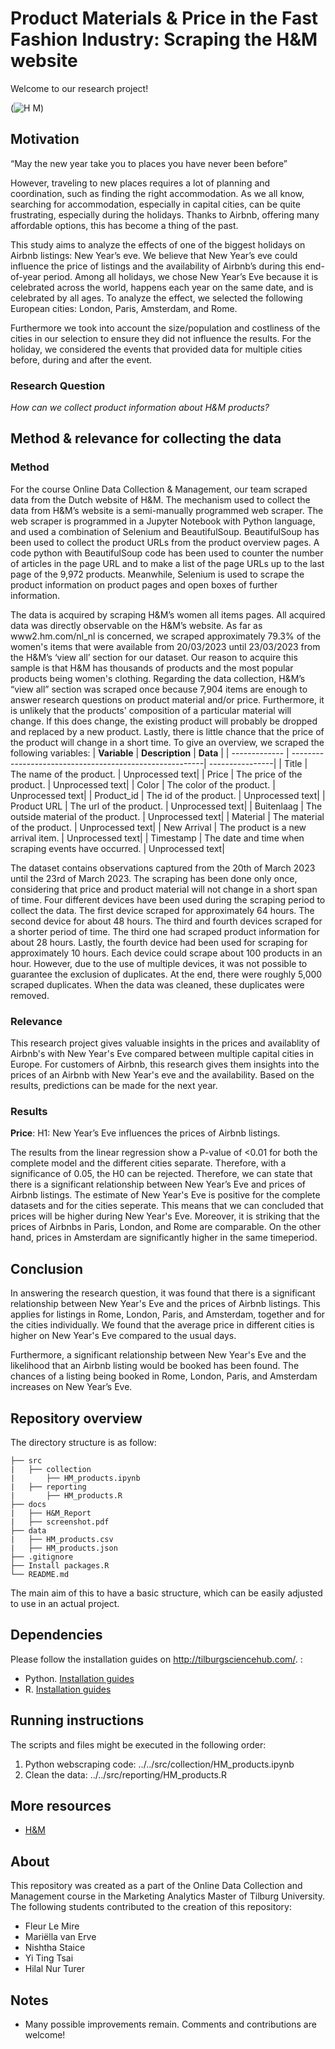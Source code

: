 # Product Materials & Price in the Fast Fashion Industry: Scraping the H&M website

Welcome to our research project!

(![H M](https://user-images.githubusercontent.com/122876103/227515026-5cec6d76-bfcd-4543-b317-50ca25e93799.jpeg))

## Motivation
“May the new year take you to places you have never been before”

However, traveling to new places requires a lot of planning and coordination, such as finding the right accommodation. As we all know, searching for accommodation, especially in capital cities, can be quite frustrating, especially during the holidays. Thanks to Airbnb, offering many affordable options, this has become a thing of the past. 

This study aims to analyze the effects of one of the biggest holidays on Airbnb listings: New Year’s eve. We believe that New Year’s eve could influence the price of listings and the availability of Airbnb’s during this end-of-year period. Among all holidays, we chose New Year’s Eve because it is celebrated across the world, happens each year on the same date, and is celebrated by all ages. To analyze the effect, we selected the following European cities: London, Paris, Amsterdam, and Rome. 

Furthermore we took into account the size/population and costliness of the cities in our selection to ensure they did not influence the results. For the holiday, we considered the events that provided data for multiple cities before, during and after the event. 

### Research Question
*How can we collect product information about H&M products?*

## Method & relevance for collecting the data

### Method
For the course Online Data Collection & Management, our team scraped data from the Dutch website of H&M. The mechanism used to collect the data from H&M’s website is a semi-manually programmed web scraper. The web scraper is programmed in a Jupyter Notebook with Python language, and used a combination of Selenium and BeautifulSoup. BeautifulSoup has been used to collect the product URLs from the product overview pages. A code python with BeautifulSoup code has been used to counter the number of articles in the page URL and to make a list of the page URLs up to the last page of the 9,972 products. Meanwhile, Selenium is used to scrape the product information on product pages and open boxes of further information.

The data is acquired by scraping H&M’s women all items pages. All acquired data was directly observable on the H&M’s website. As far as www2.hm.com/nl_nl is concerned, we scraped approximately 79.3% of the women's items that were available from 20/03/2023 until 23/03/2023 from the H&M’s ‘view all’ section for our dataset. Our reason to acquire this sample is that H&M has thousands of products and the most popular products being women's clothing. Regarding the data collection, H&M’s “view all” section was scraped once because 7,904 items are enough to answer research questions on product material and/or price. Furthermore, it is unlikely that the products' composition of a particular material will change. If this does change, the existing product will probably be dropped and replaced by a new product. Lastly, there is little chance that the price of the product will change in a short time. To give an overview, we scraped the following variables: 
| **Variable**  | **Description**                                         | **Data**        |
| ------------- | --------------------------------------------------------| ----------------|
| Title         | The name of the product.                                | Unprocessed text|
| Price         | The price of the product.                               | Unprocessed text|
| Color         | The color of the product.                               | Unprocessed text|
| Product_id    | The id of the product.                                  | Unprocessed text|
| Product URL   | The url of the product.                                 | Unprocessed text|
| Buitenlaag    | The outside material of the product.                    | Unprocessed text|
| Material      | The material of the product.                            | Unprocessed text|
| New Arrival   | The product is a new arrival item.                      | Unprocessed text|
| Timestamp     | The date and time when scraping events have occurred.   | Unprocessed text|


The dataset contains observations captured from the 20th of March 2023 until the 23rd of March 2023. The scraping has been done only once, considering that price and product material will not change in a short span of time. 
Four different devices have been used during the scraping period to collect the data. The first device scraped for approximately 64 hours. The second device for about 48 hours. The third and fourth devices scraped for a shorter period of time. The third one had scraped product information for about 28 hours. Lastly, the fourth device had been used for scraping for approximately 10 hours. Each device could scrape about 100 products in an hour. However, due to the use of multiple devices, it was not possible to guarantee the exclusion of duplicates. At the end, there were roughly 5,000 scraped duplicates. When the data was cleaned, these duplicates were removed. 


### Relevance

This research project gives valuable insights in the prices and availablity of Airbnb's with New Year's Eve compared between multiple capital cities in Europe. For customers of Airbnb, this research gives them insights into the prices of an Airbnb with New Year's eve and the availability. Based on the results, predictions can be made for the next year.

### Results

**Price**: H1: New Year’s Eve influences the prices of Airbnb listings. 

The results from the linear regression show a P-value of <0.01 for both the complete model and the different cities separate. Therefore, with a significance of 0.05, the H0 can be rejected. Therefore, we can state that there is a significant relationship between New Year’s Eve and prices of Airbnb listings. The estimate of New Year's Eve is positive for the complete datasets and for the cities seperate. This means that we can concluded that prices will be higher during New Year's Eve. Moreover, it is striking that the prices of Airbnbs in Paris, London, and Rome are comparable. On the other hand, prices in Amsterdam are significantly higher in the same timeperiod.


## Conclusion

In answering the research question, it was found that there is a significant relationship between New Year's Eve and the prices of Airbnb listings. This applies for listings in Rome, London, Paris, and Amsterdam, together and for the cities individually. We found that the average price in different cities is higher on New Year's Eve compared to the usual days.

Furthermore, a significant relationship between New Year's Eve and the likelihood that an Airbnb listing would be booked has been found. The chances of a listing being booked in Rome, London, Paris, and Amsterdam increases on New Year’s Eve. 

## Repository overview

The directory structure is as follow:
```
├── src
|   ├── collection
|       ├── HM_products.ipynb
|   ├── reporting
|       ├── HM_products.R
├── docs
|   ├── H&M_Report
|   ├── screenshot.pdf      
├── data
|   ├── HM_products.csv
|   ├── HM_products.json
├── .gitignore
├── Install packages.R
└── README.md

```

The main aim of this to have a basic structure, which can be easily adjusted to use in an actual project.  

## Dependencies
Please follow the installation guides on http://tilburgsciencehub.com/. :
- Python. [Installation guides](https://tilburgsciencehub.com/building-blocks/configure-your-computer/statistics-and-computation/python/)
- R. [Installation guides](https://tilburgsciencehub.com/building-blocks/configure-your-computer/statistics-and-computation/r/)

## Running instructions
The scripts and files might be executed in the following order:

1.	Python webscraping code: ../../src/collection/HM_products.ipynb
2.	Clean the data: ../../src/reporting/HM_products.R

## More resources
* [H&M](https://www2.hm.com/nl_nl/index.html)

## About

This repository was created as a part of the Online Data Collection and Management course in the Marketing Analytics Master of Tilburg University. The following students contributed to the creation of this repository:

* Fleur Le Mire
* Mariëlla van Erve
* Nishtha Staice
* Yi Ting Tsai
* Hilal Nur Turer


## Notes
* Many possible improvements remain. Comments and contributions are welcome!
